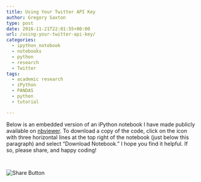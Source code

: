 ```yaml
---
title: Using Your Twitter API Key
author: Gregory Saxton
type: post
date: 2016-11-21T22:01:55+00:00
url: /using-your-twitter-api-key/
categories:
  - ipython_notebook
  - notebooks
  - python
  - research
  - Twitter
tags:
  - academic research
  - iPython
  - PANDAS
  - python
  - tutorial

---
```

Below is an embedded version of an iPython notebook I have made publicly available on <a href="http://nbviewer.jupyter.org/github/gdsaxton/Twitter/blob/master/Twitter_API.ipynb" target="_blank">nbviewer</a>. To download a copy of the code, click on the icon with three horizontal lines at the top right of the notebook (just below this paragraph) and select &#8220;Download Notebook.&#8221; I hope you find it helpful. If so, please share, and happy coding!

<!-- iframe plugin v.4.5 wordpress.org/plugins/iframe/ -->

<div style="padding-bottom:20px; padding-top:10px;" class="hupso-share-buttons">
  <!-- Hupso Share Buttons - https://www.hupso.com/share/ -->
  
  <a class="hupso_toolbar" href="https://www.hupso.com/share/"><img src="http://static.hupso.com/share/buttons/share-medium.png" style="border:0px; padding-top: 5px; float:left;" alt="Share Button" /></a><!-- Hupso Share Buttons -->
</div>
